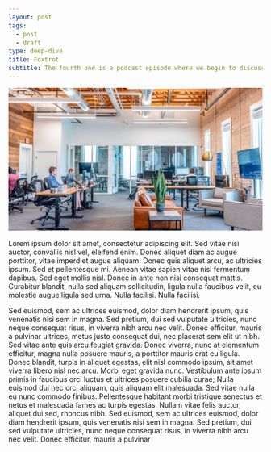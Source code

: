 ```yaml
---
layout: post
tags:
  - post
  - draft
type: deep-dive
title: Foxtrot
subtitle: The fourth one is a podcast episode where we begin to discuss things and stuff
---
```


![alpha](/img/content/foxtrot.jpg)

<!-- dummy text paragraph -->

Lorem ipsum dolor sit amet, consectetur adipiscing elit. Sed vitae nisi auctor, convallis nisl vel, eleifend enim. Donec aliquet diam ac augue porttitor, vitae imperdiet augue aliquam. Donec quis aliquet arcu, ac ultricies ipsum. Sed et pellentesque mi. Aenean vitae sapien vitae nisl fermentum dapibus. Sed eget mollis nisl. Donec in ante non nisi consequat mattis. Curabitur blandit, nulla sed aliquam sollicitudin, ligula nulla faucibus velit, eu molestie augue ligula sed urna. Nulla facilisi. Nulla facilisi.

<!-- dummy text paragraph -->

Sed euismod, sem ac ultrices euismod, dolor diam hendrerit ipsum, quis venenatis nisi sem in magna. Sed pretium, dui sed vulputate ultricies, nunc neque consequat risus, in viverra nibh arcu nec velit. Donec efficitur, mauris a pulvinar ultrices, metus justo consequat dui, nec placerat sem elit ut nibh. Sed vitae ante quis arcu feugiat gravida. Donec viverra, nunc at elementum efficitur, magna nulla posuere mauris, a porttitor mauris erat eu ligula. Donec blandit, turpis in aliquet egestas, elit nisl commodo ipsum, sit amet viverra libero nisl nec arcu. Morbi eget gravida nunc. Vestibulum ante ipsum primis in faucibus orci luctus et ultrices posuere cubilia curae; Nulla euismod dui nec orci aliquam, quis aliquam elit malesuada. Sed vitae nulla eu nunc commodo finibus. Pellentesque habitant morbi tristique senectus et netus et malesuada fames ac turpis egestas. Nullam vitae felis auctor, aliquet dui sed, rhoncus nibh. Sed euismod, sem ac ultrices euismod, dolor diam hendrerit ipsum, quis venenatis nisi sem in magna. Sed pretium, dui sed vulputate ultricies, nunc neque consequat risus, in viverra nibh arcu nec velit. Donec efficitur, mauris a pulvinar
